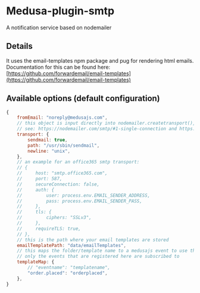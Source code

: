 # Medusa-plugin-smtp

A notification service based on nodemailer

## Details

It uses the email-templates npm package and pug for rendering html emails. Documentation for this can be found here: [https://github.com/forwardemail/email-templates](https://github.com/forwardemail/email-templates)

## Available options (default configuration)

```js
{
    fromEmail: "noreply@medusajs.com",
    // this object is input directly into nodemailer.createtransport(), so anything that works there should work here
    // see: https://nodemailer.com/smtp/#1-single-connection and https://nodemailer.com/transports/
    transport: {
        sendmail: true,
        path: "/usr/sbin/sendmail",
        newline: "unix",
    },
    // an example for an office365 smtp transport:
    // {
    //     host: "smtp.office365.com",
    //     port: 587,
    //     secureConnection: false,
    //     auth: {
    //         user: process.env.EMAIL_SENDER_ADDRESS,
    //         pass: process.env.EMAIL_SENDER_PASS,
    //     },
    //     tls: {
    //         ciphers: "SSLv3",
    //     },
    //     requireTLS: true,
    // },
    // this is the path where your email templates are stored
    emailTemplatePath: "data/emailTemplates",
    // this maps the folder/template name to a medusajs event to use the right template
    // only the events that are registered here are subscribed to
    templateMap: {
        // "eventname": "templatename",
        "order.placed": "orderplaced",
    },
}
```
